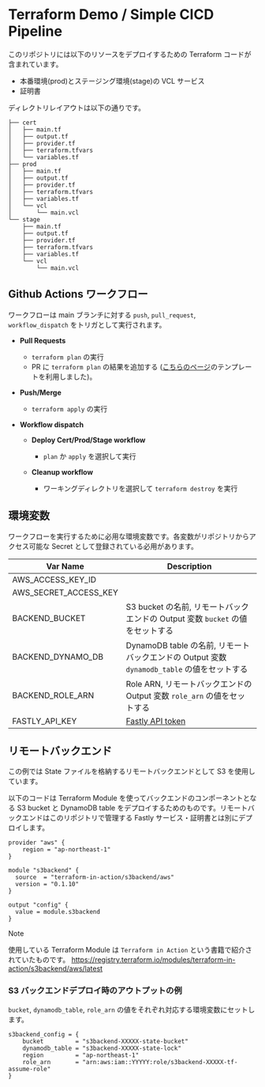 # Terraform Demo / Simple CICD Pipeline

このリポジトリには以下のリソースをデプロイするための Terraform コードが含まれています。

- 本番環境(prod)とステージング環境(stage)の VCL サービス
- 証明書

ディレクトリレイアウトは以下の通りです。

```
├── cert
│   ├── main.tf
│   ├── output.tf
│   ├── provider.tf
│   ├── terraform.tfvars
│   └── variables.tf
├── prod
│   ├── main.tf
│   ├── output.tf
│   ├── provider.tf
│   ├── terraform.tfvars
│   ├── variables.tf
│   └── vcl
│       └── main.vcl
└── stage
    ├── main.tf
    ├── output.tf
    ├── provider.tf
    ├── terraform.tfvars
    ├── variables.tf
    └── vcl
        └── main.vcl
```

## Github Actions ワークフロー

ワークフローは main ブランチに対する `push`, `pull_request`, `workflow_dispatch` をトリガとして実行されます。

- **Pull Requests**

  - `terraform plan` の実行
  - PR に `terraform plan` の結果を追加する ([こちらのページ](https://learn.hashicorp.com/tutorials/terraform/github-actions)のテンプレートを利用しました)。

- **Push/Merge**

  - `terraform apply` の実行

- **Workflow dispatch**

  - **Deploy Cert/Prod/Stage workflow**

    - `plan` か `apply` を選択して実行

  - **Cleanup workflow**

    - ワーキングディレクトリを選択して `terraform destroy` を実行

## 環境変数

ワークフローを実行するために必用な環境変数です。各変数がリポジトリからアクセス可能な Secret として登録されている必用があります。

| Var Name              | Description                                                                                 |
| --------------------- | ------------------------------------------------------------------------------------------- |
| AWS_ACCESS_KEY_ID     |                                                                                             |
| AWS_SECRET_ACCESS_KEY |                                                                                             |
| BACKEND_BUCKET        | S3 bucket の名前, リモートバックエンドの Output 変数 `bucket` の値をセットする              |
| BACKEND_DYNAMO_DB     | DynamoDB table の名前, リモートバックエンドの Output 変数 `dynamodb_table` の値をセットする |
| BACKEND_ROLE_ARN      | Role ARN, リモートバックエンドの Output 変数 `role_arn` の値をセットする                    |
| FASTLY_API_KEY        | [Fastly API token](https://docs.fastly.com/en/guides/using-api-tokens?_fsi=fmEGPI4g)        |

## リモートバックエンド

この例では State ファイルを格納するリモートバックエンドとして S3 を使用しています。

以下のコードは Terraform Module を使ってバックエンドのコンポーネントとなる S3 bucket と DynamoDB table をデプロイするためのものです。リモートバックエンドはこのリポジトリで管理する Fastly サービス・証明書とは別にデプロイします。

```
provider "aws" {
    region = "ap-northeast-1"
}

module "s3backend" {
  source  = "terraform-in-action/s3backend/aws"
  version = "0.1.10"
}

output "config" {
  value = module.s3backend
}
```

> [!NOTE]
> 使用している Terraform Module は `Terraform in Action` という書籍で紹介されていたものです。
> https://registry.terraform.io/modules/terraform-in-action/s3backend/aws/latest

### S3 バックエンドデプロイ時のアウトプットの例

`bucket`, `dynamodb_table`, `role_arn` の値をそれぞれ対応する環境変数にセットします。

```
s3backend_config = {
    bucket         = "s3backend-XXXXX-state-bucket"
    dynamodb_table = "s3backend-XXXXX-state-lock"
    region         = "ap-northeast-1"
    role_arn       = "arn:aws:iam::YYYYY:role/s3backend-XXXXX-tf-assume-role"
}
```
